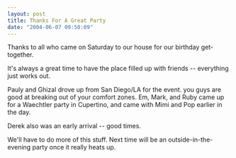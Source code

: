 ```yaml
---
layout: post
title: Thanks For A Great Party
date: "2004-06-07 09:50:09"
---
```


Thanks to all who came on Saturday to our house for
our birthday get-together.

It's always a great time to have the place filled up
with friends -- everything just works out.

Pauly and Ghizal drove up from San Diego/LA for the
event. you guys are good at breaking out of your
comfort zones.
Em, Mark, and Ruby came up for a Waechtler party in
Cupertino, and came with Mimi and Pop earlier in the
day.

Derek also was an early arrival -- good times.

We'll have to do more of this stuff. Next time will
be an outside-in-the-evening party once it really
heats up.
